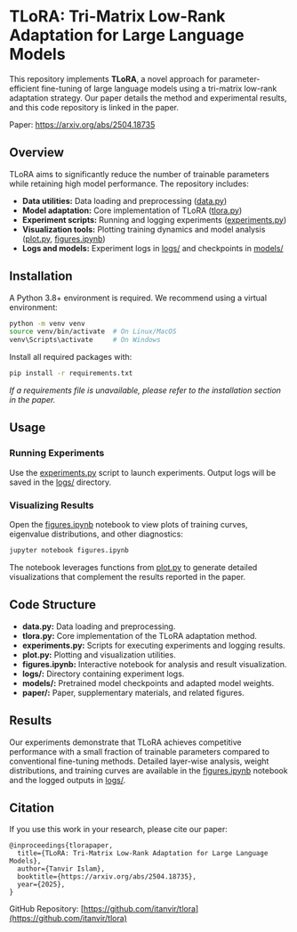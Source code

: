 # TLoRA: Tri-Matrix Low-Rank Adaptation for Large Language Models

This repository implements **TLoRA**, a novel approach for parameter-efficient fine-tuning of large language models using a tri-matrix low-rank adaptation strategy. Our paper details the method and experimental results, and this code repository is linked in the paper.

Paper: https://arxiv.org/abs/2504.18735 

## Overview

TLoRA aims to significantly reduce the number of trainable parameters while retaining high model performance. The repository includes:
- **Data utilities:** Data loading and preprocessing ([data.py](data.py))
- **Model adaptation:** Core implementation of TLoRA ([tlora.py](tlora.py))
- **Experiment scripts:** Running and logging experiments ([experiments.py](experiments.py))
- **Visualization tools:** Plotting training dynamics and model analysis ([plot.py](plot.py), [figures.ipynb](figures.ipynb))
- **Logs and models:** Experiment logs in [logs/](logs/) and checkpoints in [models/](models/)

## Installation

A Python 3.8+ environment is required. We recommend using a virtual environment:

```sh
python -m venv venv
source venv/bin/activate  # On Linux/MacOS
venv\Scripts\activate     # On Windows
```

Install all required packages with:

```sh
pip install -r requirements.txt
```

*If a requirements file is unavailable, please refer to the installation section in the paper.*

## Usage

### Running Experiments

Use the [experiments.py](experiments.py) script to launch experiments. Output logs will be saved in the [logs/](logs/) directory.

### Visualizing Results

Open the [figures.ipynb](figures.ipynb) notebook to view plots of training curves, eigenvalue distributions, and other diagnostics:

```sh
jupyter notebook figures.ipynb
```

The notebook leverages functions from [plot.py](plot.py) to generate detailed visualizations that complement the results reported in the paper.

## Code Structure

- **data.py:** Data loading and preprocessing.
- **tlora.py:** Core implementation of the TLoRA adaptation method.
- **experiments.py:** Scripts for executing experiments and logging results.
- **plot.py:** Plotting and visualization utilities.
- **figures.ipynb:** Interactive notebook for analysis and result visualization.
- **logs/:** Directory containing experiment logs.
- **models/:** Pretrained model checkpoints and adapted model weights.
- **paper/:** Paper, supplementary materials, and related figures.

## Results

Our experiments demonstrate that TLoRA achieves competitive performance with a small fraction of trainable parameters compared to conventional fine-tuning methods. Detailed layer-wise analysis, weight distributions, and training curves are available in the [figures.ipynb](figures.ipynb) notebook and the logged outputs in [logs/](logs/).

## Citation

If you use this work in your research, please cite our paper:

```
@inproceedings{tlorapaper,
  title={TLoRA: Tri-Matrix Low-Rank Adaptation for Large Language Models},
  author={Tanvir Islam},
  booktitle={https://arxiv.org/abs/2504.18735},
  year={2025},
}
```


GitHub Repository: [https://github.com/itanvir/tlora](https://github.com/itanvir/tlora)
